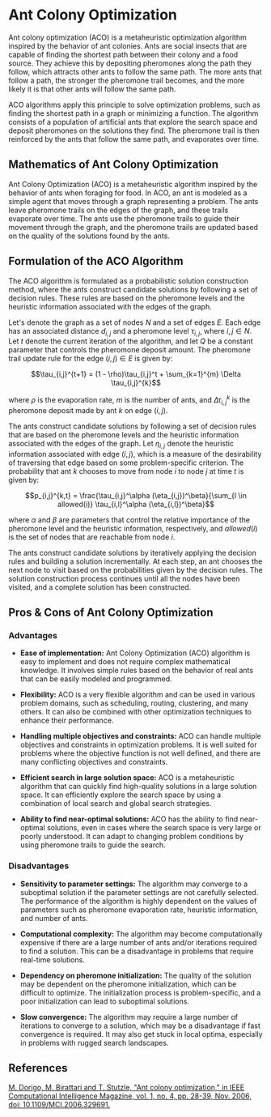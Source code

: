 
# Ant Colony Optimization

Ant colony optimization (ACO) is a metaheuristic optimization algorithm inspired by the behavior of ant colonies. Ants are social insects that are capable of finding the shortest path between their colony and a food source. They achieve this by depositing pheromones along the path they follow, which attracts other ants to follow the same path. The more ants that follow a path, the stronger the pheromone trail becomes, and the more likely it is that other ants will follow the same path.

ACO algorithms apply this principle to solve optimization problems, such as finding the shortest path in a graph or minimizing a function. The algorithm consists of a population of artificial ants that explore the search space and deposit pheromones on the solutions they find. The pheromone trail is then reinforced by the ants that follow the same path, and evaporates over time.

## Mathematics of Ant Colony Optimization

Ant Colony Optimization (ACO) is a metaheuristic algorithm inspired by the behavior of ants when foraging for food. In ACO, an ant is modeled as a simple agent that moves through a graph representing a problem. The ants leave pheromone trails on the edges of the graph, and these trails evaporate over time. The ants use the pheromone trails to guide their movement through the graph, and the pheromone trails are updated based on the quality of the solutions found by the ants.

## Formulation of the ACO Algorithm

The ACO algorithm is formulated as a probabilistic solution construction method, where the ants construct candidate solutions by following a set of decision rules. These rules are based on the pheromone levels and the heuristic information associated with the edges of the graph.

Let's denote the graph as a set of nodes $N$ and a set of edges $E$. Each edge has an associated distance $d_{i,j}$ and a pheromone level $\tau_{i,j}$, where $i,j \in N$. Let $t$ denote the current iteration of the algorithm, and let $Q$ be a constant parameter that controls the pheromone deposit amount. The pheromone trail update rule for the edge $(i,j) \in E$ is given by:

$$\tau_{i,j}^{t+1} = (1 - \rho)\tau_{i,j}^t + \sum_{k=1}^{m} \Delta \tau_{i,j}^{k}$$

where $\rho$ is the evaporation rate, $m$ is the number of ants, and $\Delta \tau_{i,j}^{k}$ is the pheromone deposit made by ant $k$ on edge $(i,j)$.

The ants construct candidate solutions by following a set of decision rules that are based on the pheromone levels and the heuristic information associated with the edges of the graph. Let $\eta_{i,j}$ denote the heuristic information associated with edge $(i,j)$, which is a measure of the desirability of traversing that edge based on some problem-specific criterion. The probability that ant $k$ chooses to move from node $i$ to node $j$ at time $t$ is given by:

$$p_{i,j}^{k,t} = \frac{\tau_{i,j}^\alpha (\eta_{i,j})^\beta}{\sum_{l \in allowed(i)} \tau_{i,l}^\alpha (\eta_{i,l})^\beta}$$

where $\alpha$ and $\beta$ are parameters that control the relative importance of the pheromone level and the heuristic information, respectively, and $allowed(i)$ is the set of nodes that are reachable from node $i$.

The ants construct candidate solutions by iteratively applying the decision rules and building a solution incrementally. At each step, an ant chooses the next node to visit based on the probabilities given by the decision rules. The solution construction process continues until all the nodes have been visited, and a complete solution has been constructed.

## Pros & Cons of Ant Colony Optimization
### Advantages

- **Ease of implementation:** Ant Colony Optimization (ACO) algorithm is easy to implement and does not require complex mathematical knowledge. It involves simple rules based on the behavior of real ants that can be easily modeled and programmed.

- **Flexibility:** ACO is a very flexible algorithm and can be used in various problem domains, such as scheduling, routing, clustering, and many others. It can also be combined with other optimization techniques to enhance their performance.

- **Handling multiple objectives and constraints:** ACO can handle multiple objectives and constraints in optimization problems. It is well suited for problems where the objective function is not well defined, and there are many conflicting objectives and constraints.

- **Efficient search in large solution space:** ACO is a metaheuristic algorithm that can quickly find high-quality solutions in a large solution space. It can efficiently explore the search space by using a combination of local search and global search strategies.

- **Ability to find near-optimal solutions:** ACO has the ability to find near-optimal solutions, even in cases where the search space is very large or poorly understood. It can adapt to changing problem conditions by using pheromone trails to guide the search.

### Disadvantages

- **Sensitivity to parameter settings:** The algorithm may converge to a suboptimal solution if the parameter settings are not carefully selected. The performance of the algorithm is highly dependent on the values of parameters such as pheromone evaporation rate, heuristic information, and number of ants.

- **Computational complexity:** The algorithm may become computationally expensive if there are a large number of ants and/or iterations required to find a solution. This can be a disadvantage in problems that require real-time solutions.

- **Dependency on pheromone initialization:** The quality of the solution may be dependent on the pheromone initialization, which can be difficult to optimize. The initialization process is problem-specific, and a poor initialization can lead to suboptimal solutions.

- **Slow convergence:** The algorithm may require a large number of iterations to converge to a solution, which may be a disadvantage if fast convergence is required. It may also get stuck in local optima, especially in problems with rugged search landscapes.


## References

[M. Dorigo, M. Birattari and T. Stutzle, "Ant colony optimization," in IEEE Computational Intelligence Magazine, vol. 1, no. 4, pp. 28-39, Nov. 2006, doi: 10.1109/MCI.2006.329691.](https://ieeexplore.ieee.org/stamp/stamp.jsp?tp=&arnumber=4129846)

